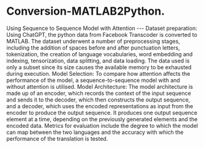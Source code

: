 # Conversion-MATLAB2Python.
Using Sequence to Sequence Model with Attention --- 
Dataset preparation: Using ChatGPT, the python data from Facebook Transcoder is converted to MATLAB.  The dataset underwent a number of preprocessing stages, including the addition of spaces before and after punctuation letters, tokenization, the creation of language vocabularies, word embedding and indexing, tensorization, data splitting, and data loading. The data used is only a subset since its size causes the available memory to be exhausted during execution. 
Model Selection: To compare how attention affects the performance of the model, a sequence-to-sequence model with and without attention is utilised. 
Model Architecture: The model architecture is made up of an encoder, which records the context of the input sequence and sends it to the decoder, which then constructs the output sequence, and a decoder, which uses the encoded representations as input from the encoder to produce the output sequence. It produces one output sequence element at a time, depending on the previously generated elements and the encoded data.
Metrics for evaluation include the degree to which the model can map between the two languages and the accuracy with which the performance of the translation is tested.
